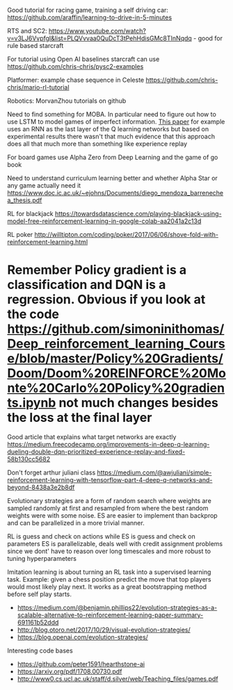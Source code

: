Good tutorial for racing game,  training a self driving car: https://github.com/araffin/learning-to-drive-in-5-minutes

RTS and SC2: https://www.youtube.com/watch?v=v3LJ6VvpfgI&list=PLQVvvaa0QuDcT3tPehHdisGMc8TInNqdq - good for rule based starcraft

For tutorial using Open AI baselines starcraft can use
https://github.com/chris-chris/pysc2-examples

Platformer: example chase sequence in Celeste 
https://github.com/chris-chris/mario-rl-tutorial

Robotics: MorvanZhou tutorials on github

Need to find something for MOBA. In particular need to figure out how to use LSTM to model games of imperfect information. [This paper](https://arxiv.org/pdf/1507.06527.pdf) for example uses an RNN as the last layer of the Q learning networks but based on experimental results there wasn't that much evidence that this approach does all that much more than something like experience replay

For board games use Alpha Zero from Deep Learning and the game of go book

Need to understand curriculum learning better and whether Alpha Star or any game actually need it https://www.doc.ic.ac.uk/~ejohns/Documents/diego_mendoza_barrenechea_thesis.pdf

RL for blackjack https://towardsdatascience.com/playing-blackjack-using-model-free-reinforcement-learning-in-google-colab-aa2041a2c13d

RL poker http://willtipton.com/coding/poker/2017/06/06/shove-fold-with-reinforcement-learning.html

Remember Policy gradient is a classification and DQN is a regression. Obvious if you look at the code https://github.com/simoninithomas/Deep_reinforcement_learning_Course/blob/master/Policy%20Gradients/Doom/Doom%20REINFORCE%20Monte%20Carlo%20Policy%20gradients.ipynb not much changes besides the loss at the final layer
=======
Good article that explains what target networks are exactly https://medium.freecodecamp.org/improvements-in-deep-q-learning-dueling-double-dqn-prioritized-experience-replay-and-fixed-58b130cc5682

Don't forget arthur juliani class https://medium.com/@awjuliani/simple-reinforcement-learning-with-tensorflow-part-4-deep-q-networks-and-beyond-8438a3e2b8df

Evolutionary strategies are a form of random search where weights are sampled randomly at first and resampled from where the best random weights were with some noise. ES are easier to implement than backprop and can be parallelized in a more trivial manner.

RL is guess and check on actions while ES is guess and check on parameters
ES is parallelizable, deals well with credit assignment problems since we dont' have to reason over long timescales and more robust to tuning hyperparameters

Imitation learning is about turning an RL task into a supervised learning task. Example: given a chess position predict the move that top players would most likely play next. It works as a great bootstrapping method before self play starts.

* https://medium.com/@benjamin.phillips22/evolution-strategies-as-a-scalable-alternative-to-reinforcement-learning-paper-summary-691161b52ddd
* http://blog.otoro.net/2017/10/29/visual-evolution-strategies/
* https://blog.openai.com/evolution-strategies/




Interesting code bases
* https://github.com/peter1591/hearthstone-ai
* https://arxiv.org/pdf/1708.00730.pdf
* http://www0.cs.ucl.ac.uk/staff/d.silver/web/Teaching_files/games.pdf
